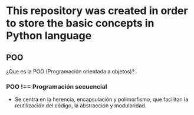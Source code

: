 # This repository was created in order to store the basic concepts in Python language

## POO

¿Que es la POO (Programación orientada a objetos)?

### **POO !== Programación secuencial**

- Se centra en la herencia, encapsulación y polimorfismo, que facilitan la reutilización del código, la abstracción y modularidad.
